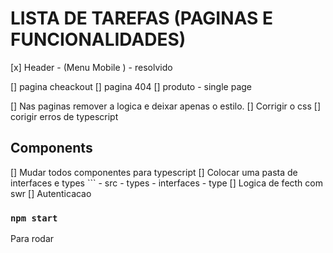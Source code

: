 # LISTA DE TAREFAS (PAGINAS E FUNCIONALIDADES)


[x] Header - (Menu Mobile ) - resolvido

[] pagina cheackout
[] pagina 404
[] produto - single page

[] Nas paginas remover a logica e deixar apenas o estilo.
[] Corrigir o css 
[] corigir erros de typescript

## Components 
[] Mudar todos componentes para typescript
[] Colocar uma pasta de interfaces e types
    ``` - src
           - types
             - interfaces
             - type
 [] Logica de fecth com swr
 [] Autenticacao

### `npm start`
Para rodar

